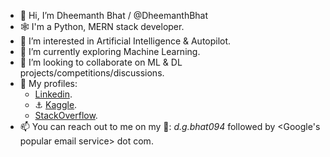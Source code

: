 - 👋 Hi, I’m Dheemanth Bhat / @DheemanthBhat
- 🕸️ I'm a Python, MERN stack developer.
- 👀 I’m interested in Artificial Intelligence & Autopilot.
- 🌱 I’m currently exploring Machine Learning.
- 💞️ I’m looking to collaborate on ML & DL projects/competitions/discussions.
- 👔 My profiles:
  * [Linkedin][1].
  * ⚓ [Kaggle][2].
  * [StackOverflow][3].
- 📫 You can reach out to me on my 📧: _d.g.bhat094_ followed by <Google's popular email service> dot com.

[1]: https://www.linkedin.com/in/dheemanth-bhat/
[2]: https://www.kaggle.com/dheemanthbhat
[3]: https://stackoverflow.com/users/5070460/dheemanth-bhat?tab=profile

<!---
DheemanthBhat/DheemanthBhat is a ✨ special ✨ repository because its `README.md` (this file) appears on your GitHub profile.
You can click the Preview link to take a look at your changes.
--->
